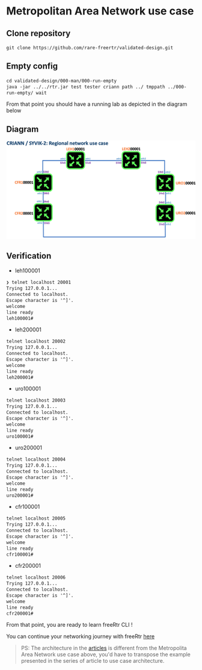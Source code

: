 # Metropolitan Area Network use case

## Clone repository

```
git clone https://github.com/rare-freertr/validated-design.git
```
## Empty config

```
cd validated-design/000-man/000-run-empty
java -jar ../../rtr.jar test tester criann path ../ tmppath ../000-run-empty/ wait
```
From that point you should have a running lab as depicted in the diagram below

## Diagram
![syvik-2-diagram.png](syvik-2-diagram.png)

## Verification

* leh100001

```
❯ telnet localhost 20001
Trying 127.0.0.1...
Connected to localhost.
Escape character is '^]'.
welcome
line ready
leh100001#
```

* leh200001

```
telnet localhost 20002
Trying 127.0.0.1...
Connected to localhost.
Escape character is '^]'.
welcome
line ready
leh200001#
```

* uro100001

```
telnet localhost 20003
Trying 127.0.0.1...
Connected to localhost.
Escape character is '^]'.
welcome
line ready
uro100001#
```
* uro200001

```
telnet localhost 20004
Trying 127.0.0.1...
Connected to localhost.
Escape character is '^]'.
welcome
line ready
uro200001#
```
* cfr100001

```
telnet localhost 20005
Trying 127.0.0.1...
Connected to localhost.
Escape character is '^]'.
welcome
line ready
cfr100001#
```
* cfr200001

```
telnet localhost 20006
Trying 127.0.0.1...
Connected to localhost.
Escape character is '^]'.
welcome
line ready
cfr200001#
```
From that point, you are ready to learn freeRtr CLI !

You can continue your networking journey with freeRtr [here](http://docs.freertr.org/guides/getting-started/001-hello-world/)

> PS: The architecture in the [articles](http://docs.freertr.org/guides/getting-started/001-hello-world/) is different from the  Metropolita Area Network use case above, you'd have to transpose the example presented in the series of article to use case architecture.

